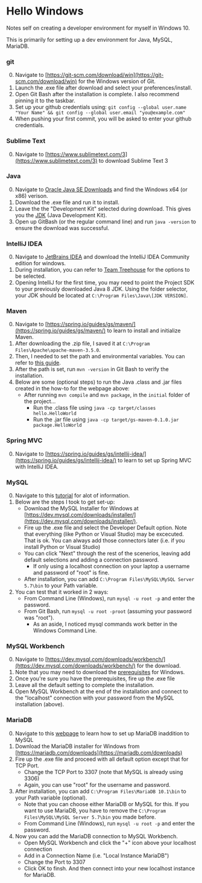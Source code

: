 # Hello Windows
Notes self on creating a developer environment for myself in Windows 10.

This is primarily for setting up a dev environment for Java, MySQL, MariaDB.

### git
  0. Navigate to [https://git-scm.com/download/win](https://git-scm.com/download/win) for the Windows version of Git.
  1. Launch the .exe file after download and select your preferences/install.
  2. Open Git Bash after the installation is complete. I also recommend pinning it to the taskbar.
  3. Set up your github credentials using:
    `git config --global user.name "Your Name" && git config --global user.email "you@example.com"`
  4. When pushing your first commit, you will be asked to enter your github credentials.


### Sublime Text
  0. Navigate to [https://www.sublimetext.com/3](https://www.sublimetext.com/3) to download Sublime Text 3


### Java
  0. Navigate to [Oracle Java SE Downloads](http://www.oracle.com/technetwork/java/javase/downloads/index.html) and find the Windows x64 (or x86) verison.
  1. Download the .exe file and run it to install.
  2. Leave the the "Development Kit" selected during download. This gives you the [JDK](http://stackoverflow.com/questions/11547458/what-is-the-difference-between-jvm-jdk-jre-openjdk) (Java Development Kit).
  3. Open up GitBash (or the regular command line) and run `java -version` to ensure the download was successful.


### IntelliJ IDEA
  0. Navigate to [JetBrains IDEA](https://www.jetbrains.com/idea/) and download the IntelliJ IDEA Community edition for windows.
  1. During installation, you can refer to [Team Treehouse](http://treehouse.github.io/installation-guides/windows/intellij-idea-win.html) for the options to be selected.
  2. Opening IntelliJ for the first time, you may need to point the Project SDK to your previously downloaded Java 8 JDK.
    Using the folder selector, your JDK should be located at `C:\Program Files\Java\[JDK VERSION]`.


### Maven
  0. Navigate to [https://spring.io/guides/gs/maven/](https://spring.io/guides/gs/maven/) to learn to install and initialize Maven.
  1. After downloading the .zip file, I saved it at `C:\Program Files\Apache\apache-maven-3.5.0`.
  2. Then, I needed to set the path and environmental variables. You can refer to [this guide](https://www.mkyong.com/maven/how-to-install-maven-in-windows/).
  3. After the path is set, run `mvn -version` in Git Bash to verify the installation.
  4. Below are some (optional steps) to run the Java .class and .jar files created in the how-to for the webpage above:
      - After running `mvn compile` and `mvn package`, in the `initial` folder of the project...
        - Run the .class file using `java -cp target/classes hello.HelloWorld`
        - Run the .jar file using `java -cp target/gs-maven-0.1.0.jar package.HelloWorld` 


### Spring MVC
  0. Navigate to [https://spring.io/guides/gs/intellij-idea/](https://spring.io/guides/gs/intellij-idea/) to learn to set up Spring MVC with IntelliJ IDEA.


### MySQL
  0. Navigate to this [tutorial](https://corlewsolutions.com/articles/article-21-how-to-install-mysql-server-5-6-on-windows-7-development-machine) for alot of information.
  1. Below are the steps I took to get set-up:
      - Download the MySQL Installer for Windows at [https://dev.mysql.com/downloads/installer/](https://dev.mysql.com/downloads/installer/).
      - Fire up the .exe file and select the Developer Default option. Note that everything (like Python or Visual Studio) may be excecuted. That is ok. You can always add those connectors later (i.e. if you install Python or Visual Studio)
      - You can click "Next" through the rest of the scenerios, leaving add default selections and adding a connection password.
        - If only using a localhost connection on your laptop a username and password of "root" is fine.
      - After installation, you can add `C:\Program Files\MySQL\MySQL Server 5.7\bin` to your Path variable.
  2. You can test that it worked in 2 ways:
      - From Command Line (Windows), run `mysql -u root -p` and enter the password.
      - From Git Bash, run `mysql -u root -proot` (assuming your password was "root").
        - As an aside, I noticed mysql commands work better in the Windows Command Line.


### MySQL Workbench
  0. Navigate to [https://dev.mysql.com/downloads/workbench/](https://dev.mysql.com/downloads/workbench/) for the download.
  1. Note that you may need to download the [prerequisites](https://dev.mysql.com/resources/wb52_prerequisites.html) for Windows.
  2. Once you're sure you have the prerequisites, fire up the .exe file
  3. Leave all the default setting to complete the installation.
  4. Open MySQL Workbench at the end of the installation and connect to the "localhost" connection with your password from the MySQL installation (above).


### MariaDB
  0. Navigate to this [webpage](https://mariadb.com/kb/en/mariadb/installing-mariadb-alongside-mysql/) to learn how to set up MariaDB inaddition to MySQL
  1. Download the MariaDB installer for Windows from [https://mariadb.com/downloads](https://mariadb.com/downloads)
  2. Fire up the .exe file and proceed with all default option except that for TCP Port.
      - Change the TCP Port to 3307 (note that MySQL is already using 3306)
      - Again, you can use "root" for the username and password.
  3. After installation, you can add `C:\Program Files\MariaDB 10.1\bin` to your Path variable (optional).
      - Note that you can choose either MariaDB or MySQL for this. If you want to use MariaDB, you have to remove the `C:\Program Files\MySQL\MySQL Server 5.7\bin` you made before.
      - From Command Line (Windows), run `mysql -u root -p` and enter the password.
  4. Now you can add the MariaDB connection to MySQL Workbench.
      - Open MySQL Workbench and click the "+" icon above your localhost connection
      - Add in a Connection Name (i.e. "Local Instance MariaDB")
      - Change the Port to 3307
      - Click OK to finsh. And then connect into your new localhost instance for MariaDB.